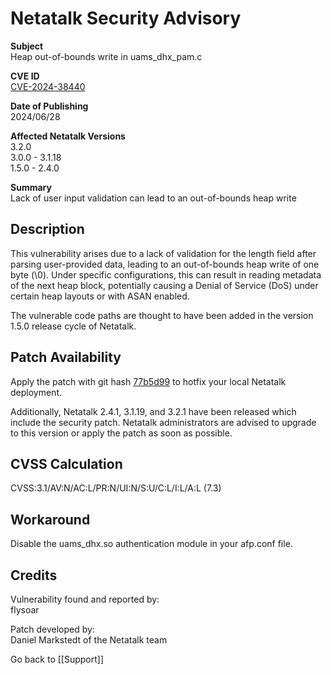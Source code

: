 # Netatalk Security Advisory

**Subject**  
Heap out-of-bounds write in uams_dhx_pam.c

**CVE ID**  
[CVE-2024-38440](https://www.cve.org/CVERecord?id=CVE-2024-38440)

**Date of Publishing**  
2024/06/28

**Affected Netatalk Versions**  
3.2.0  
3.0.0 - 3.1.18  
1.5.0 - 2.4.0

**Summary**  
Lack of user input validation can lead to an out-of-bounds heap write

## Description

This vulnerability arises due to a lack of validation for the length
field after parsing user-provided data, leading to an out-of-bounds heap
write of one byte (\0). Under specific configurations, this can result
in reading metadata of the next heap block, potentially causing a Denial
of Service (DoS) under certain heap layouts or with ASAN enabled.

The vulnerable code paths are thought to have been added in the version
1.5.0 release cycle of Netatalk.

## Patch Availability

Apply the patch with git hash
[77b5d99](https://github.com/Netatalk/netatalk/commit/77b5d99007cfef4d73d76fd6f0c26584891608e5.diff)
to hotfix your local Netatalk deployment.

Additionally, Netatalk 2.4.1, 3.1.19, and 3.2.1 have been released which
include the security patch. Netatalk administrators are advised to
upgrade to this version or apply the patch as soon as possible.

## CVSS Calculation

CVSS:3.1/AV:N/AC:L/PR:N/UI:N/S:U/C:L/I:L/A:L (7.3)

## Workaround

Disable the uams_dhx.so authentication module in your afp.conf file.

## Credits

Vulnerability found and reported by:  
flysoar

Patch developed by:  
Daniel Markstedt of the Netatalk team

Go back to [[Support]]
